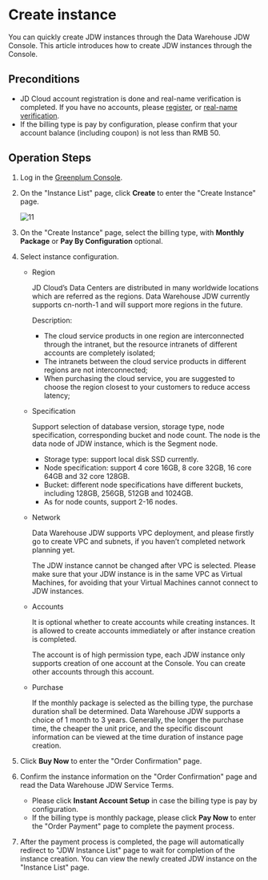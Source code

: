 # Create instance

You can quickly create JDW instances through the Data Warehouse JDW Console. This article introduces how to create JDW instances through the Console.

## Preconditions

- JD Cloud account registration is done and real-name verification is completed. If you have no accounts, please [register](https://accounts.jdcloud.com/p/regPage?source=jdcloud&ReturnUrl=//uc.jdcloud.com/passport/complete?returnUrl=http://uc.jdcloud.com/redirect/loginRouter?returnUrl=https%3A%2F%2Fwww.jdcloud.com%2Fhelp%2Fdetail%2F734%2FisCatalog%2F1), or [real-name verification](https://uc.jdcloud.com/account/certify).
- If the billing type is pay by configuration, please confirm that your account balance (including coupon) is not less than RMB 50.

## Operation Steps

1. Log in the [Greenplum Console](https://jdw-console.jdcloud.com/list).

2. On the "Instance List" page, click **Create** to enter the "Create Instance" page.

   ![11](../../image/createInstance.png)

   

3. On the "Create Instance" page, select the billing type, with **Monthly Package** or **Pay By Configuration** optional.

4. Select instance configuration.

   - Region

     JD Cloud’s Data Centers are distributed in many worldwide locations which are referred as the regions. Data Warehouse JDW currently supports cn-north-1 and will support more regions in the future.

     Description:

     - The cloud service products in one region are interconnected through the intranet, but the resource intranets of different accounts are completely isolated;
     - The intranets between the cloud service products in different regions are not interconnected;
     - When purchasing the cloud service, you are suggested to choose the region closest to your customers to reduce access latency;

   - Specification

     Support selection of database version, storage type, node specification, corresponding bucket and node count. The node is the data node of JDW instance, which is the Segment node.
      
     - Storage type: support local disk SSD currently.
     - Node specification: support 4 core 16GB, 8 core 32GB, 16 core 64GB and 32 core 128GB.
     - Bucket: different node specifications have different buckets, including 128GB, 256GB, 512GB and 1024GB.
     - As for node counts, support 2-16 nodes.

   - Network

     Data Warehouse JDW supports VPC deployment, and please firstly go to create VPC and subnets, if you haven’t completed network planning yet.

     The JDW instance cannot be changed after VPC is selected. Please make sure that your JDW instance is in the same VPC as Virtual Machines, for avoiding that your Virtual Machines cannot connect to JDW instances.

   - Accounts

     It is optional whether to create accounts while creating instances. It is allowed to create accounts immediately or after instance creation is completed.

     The account is of high permission type, each JDW instance only supports creation of one account at the Console. You can create other accounts through this account.

   - Purchase

     If the monthly package is selected as the billing type, the purchase duration shall be determined. Data Warehouse JDW supports a choice of 1 month to 3 years. Generally, the longer the purchase time, the cheaper the unit price, and the specific discount information can be viewed at the time duration of instance page creation.

5. Click **Buy Now** to enter the "Order Confirmation" page.

6. Confirm the instance information on the "Order Confirmation" page and read the Data Warehouse JDW Service Terms.

   - Please click **Instant Account Setup** in case the billing type is pay by configuration.
   - If the billing type is monthly package, please click **Pay Now** to enter the "Order Payment" page to complete the payment process.

7. After the payment process is completed, the page will automatically redirect to "JDW Instance List" page to wait for completion of the instance creation. You can view the newly created JDW instance on the "Instance List" page.

